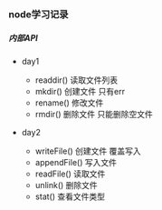 ### node学习记录

##### 内部API
+ day1
    + readdir() 读取文件列表
    + mkdir() 创建文件  只有err
    + rename() 修改文件
    + rmdir() 删除文件  只能删除空文件

+ day2
    +  writeFile() 创建文件 覆盖写入
    +  appendFile() 写入文件 
    +  readFile() 读取文件
    +  unlink() 删除文件
    +  stat() 查看文件类型